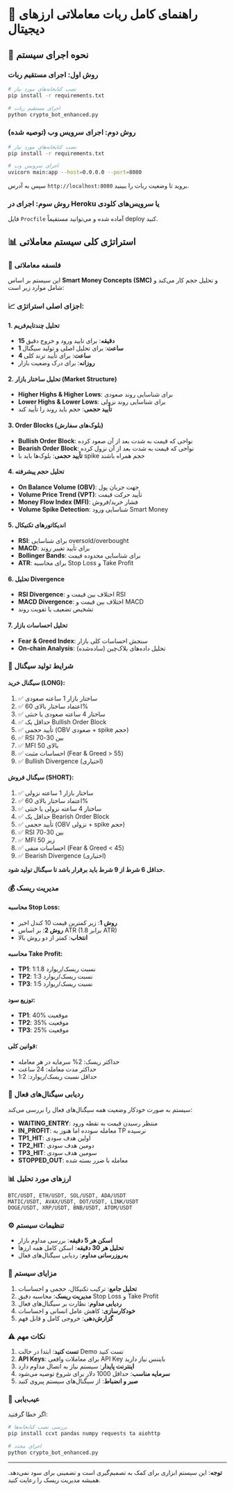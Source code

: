 # 🎯 راهنمای کامل ربات معاملاتی ارزهای دیجیتال

## 🚀 نحوه اجرای سیستم

### روش اول: اجرای مستقیم ربات
```bash
# نصب کتابخانه‌های مورد نیاز
pip install -r requirements.txt

# اجرای مستقیم ربات
python crypto_bot_enhanced.py
```

### روش دوم: اجرای سرویس وب (توصیه شده)
```bash
# نصب کتابخانه‌های مورد نیاز  
pip install -r requirements.txt

# اجرای سرویس وب
uvicorn main:app --host=0.0.0.0 --port=8080
```

سپس به آدرس `http://localhost:8080` بروید تا وضعیت ربات را ببینید.

### روش سوم: اجرای در Heroku یا سرویس‌های کلودی
فایل `Procfile` آماده شده و می‌توانید مستقیماً deploy کنید.

## 📊 استراتژی کلی سیستم معاملاتی

### 🎯 فلسفه معاملاتی
این سیستم بر اساس **Smart Money Concepts (SMC)** و تحلیل حجم کار می‌کند و شامل موارد زیر است:

### 📈 اجزای اصلی استراتژی:

#### 1. تحلیل چندتایم‌فریم
- **15 دقیقه**: برای تایید ورود و خروج دقیق
- **1 ساعت**: برای تحلیل اصلی و تولید سیگنال
- **4 ساعت**: برای تأیید ترند کلی
- **روزانه**: برای درک وضعیت بازار

#### 2. تحلیل ساختار بازار (Market Structure)
- **Higher Highs & Higher Lows**: برای شناسایی روند صعودی
- **Lower Highs & Lower Lows**: برای شناسایی روند نزولی
- **تأیید حجمی**: حجم باید روند را تأیید کند

#### 3. Order Blocks (بلوک‌های سفارش)
- **Bullish Order Block**: نواحی که قیمت به شدت بعد از آن صعود کرده
- **Bearish Order Block**: نواحی که قیمت به شدت بعد از آن نزول کرده
- **تأیید حجمی**: بلوک‌ها باید با spike حجم همراه باشند

#### 4. تحلیل حجم پیشرفته
- **On Balance Volume (OBV)**: جهت جریان پول
- **Volume Price Trend (VPT)**: تأیید حرکت قیمت
- **Money Flow Index (MFI)**: فشار خرید/فروش
- **Volume Spike Detection**: شناسایی ورود Smart Money

#### 5. اندیکاتورهای تکنیکال
- **RSI**: برای شناسایی oversold/overbought
- **MACD**: برای تأیید تغییر روند
- **Bollinger Bands**: برای شناسایی محدوده قیمت
- **ATR**: برای محاسبه Stop Loss و Take Profit

#### 6. تحلیل Divergence
- **RSI Divergence**: اختلاف بین قیمت و RSI
- **MACD Divergence**: اختلاف بین قیمت و MACD
- تشخیص تضعیف یا تقویت روند

#### 7. تحلیل احساسات بازار
- **Fear & Greed Index**: سنجش احساسات کلی بازار
- **On-chain Analysis**: تحلیل داده‌های بلاک‌چین (ساده‌شده)

### 🎯 شرایط تولید سیگنال

#### سیگنال خرید (LONG):
1. ✅ ساختار بازار 1 ساعته صعودی
2. ✅ اعتماد ساختار بالای 60%
3. ✅ ساختار 4 ساعته صعودی یا خنثی
4. ✅ حداقل یک Bullish Order Block
5. ✅ تأیید حجمی (OBV صعودی + spike حجم)
6. ✅ RSI بین 30-70
7. ✅ MFI بالای 50
8. ✅ احساسات مثبت (Fear & Greed > 55)
9. ✅ Bullish Divergence (اختیاری)

#### سیگنال فروش (SHORT):
1. ✅ ساختار بازار 1 ساعته نزولی
2. ✅ اعتماد ساختار بالای 60%
3. ✅ ساختار 4 ساعته نزولی یا خنثی
4. ✅ حداقل یک Bearish Order Block
5. ✅ تأیید حجمی (OBV نزولی + spike حجم)
6. ✅ RSI بین 30-70
7. ✅ MFI زیر 50
8. ✅ احساسات منفی (Fear & Greed < 45)
9. ✅ Bearish Divergence (اختیاری)

**حداقل 6 شرط از 9 شرط باید برقرار باشد تا سیگنال تولید شود.**

### 💰 مدیریت ریسک

#### محاسبه Stop Loss:
- **روش 1**: زیر کمترین قیمت 10 کندل اخیر
- **روش 2**: بر اساس ATR (1.8 برابر ATR)
- **انتخاب**: کمتر از دو روش بالا

#### محاسبه Take Profit:
- **TP1**: نسبت ریسک/ریوارد 1:1.8
- **TP2**: نسبت ریسک/ریوارد 1:3
- **TP3**: نسبت ریسک/ریوارد 1:5

#### توزیع سود:
- **TP1**: 40% موقعیت
- **TP2**: 35% موقعیت  
- **TP3**: 25% موقعیت

#### قوانین کلی:
- حداکثر ریسک: 2% سرمایه در هر معامله
- حداکثر مدت معامله: 24 ساعت
- حداقل نسبت ریسک/ریوارد: 1:2

### 🔄 ردیابی سیگنال‌های فعال

سیستم به صورت خودکار وضعیت همه سیگنال‌های فعال را بررسی می‌کند:

- **WAITING_ENTRY**: منتظر رسیدن قیمت به نقطه ورود
- **IN_PROFIT**: معامله سودده اما هنوز به TP نرسیده
- **TP1_HIT**: اولین هدف سودی
- **TP2_HIT**: دومین هدف سودی
- **TP3_HIT**: سومین هدف سودی
- **STOPPED_OUT**: معامله با ضرر بسته شده

### 📊 ارزهای مورد تحلیل

```
BTC/USDT, ETH/USDT, SOL/USDT, ADA/USDT
MATIC/USDT, AVAX/USDT, DOT/USDT, LINK/USDT
DOGE/USDT, XRP/USDT, BNB/USDT, ATOM/USDT
```

### ⚙️ تنظیمات سیستم

- **اسکن هر 5 دقیقه**: بررسی مداوم بازار
- **تحلیل هر 30 دقیقه**: اسکن کامل همه ارزها
- **به‌روزرسانی مداوم**: ردیابی سیگنال‌های فعال

### 🎯 مزایای سیستم

1. **تحلیل جامع**: ترکیب تکنیکال، حجمی و احساسات
2. **مدیریت ریسک**: محاسبه دقیق Stop Loss و Take Profit
3. **ردیابی مداوم**: نظارت بر سیگنال‌های فعال
4. **خودکارسازی**: کاهش عامل انسانی و احساسات
5. **گزارش‌دهی**: خروجی کامل و قابل فهم

### ⚠️ نکات مهم

1. **تست کنید**: ابتدا در حالت Demo تست کنید
2. **API Keys**: برای معاملات واقعی API Key بایننس نیاز دارید
3. **اینترنت پایدار**: سیستم نیاز به اتصال مداوم دارد
4. **سرمایه مناسب**: حداقل 1000 دلار برای شروع توصیه می‌شود
5. **صبر و انضباط**: از سیگنال‌های سیستم پیروی کنید

### 🔧 عیب‌یابی

اگر خطا گرفتید:
```bash
# بررسی نصب کتابخانه‌ها
pip install ccxt pandas numpy requests ta aiohttp

# اجرای مجدد
python crypto_bot_enhanced.py
```

---

**توجه**: این سیستم ابزاری برای کمک به تصمیم‌گیری است و تضمینی برای سود نمی‌دهد. همیشه مدیریت ریسک را رعایت کنید.